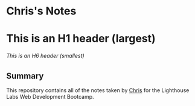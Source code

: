 # Chris's Notes
# This is an H1 header (largest)
###### This is an H6 header (smallest)

## Summary

This repository contains all of the notes taken by [Chris](https://github.com/chris-cho) for the Lighthouse Labs Web Development Bootcamp.

